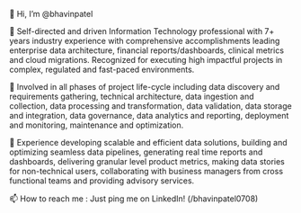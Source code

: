 👋 Hi, I’m @bhavinpatel

👀 Self-directed and driven Information Technology professional with 7+ years industry experience with comprehensive accomplishments leading enterprise data architecture, financial reports/dashboards, clinical metrics and cloud migrations. Recognized for executing high impactful projects in complex, regulated and fast-paced environments.

🌱 Involved in all phases of project life-cycle including data discovery and requirements gathering, technical architecture, data ingestion and collection, data processing 
and transformation, data validation, data storage and integration, data governance, data analytics and reporting, deployment and monitoring, maintenance and optimization. 

💞️ Experience developing scalable and efficient data solutions, building and optimizing seamless data pipelines, generating real time reports and dashboards, delivering granular level product metrics, making data stories for non-technical users, collaborating with business managers from cross functional teams and providing advisory services.

📫 How to reach me : Just ping me on LinkedIn! (/bhavinpatel0708)

